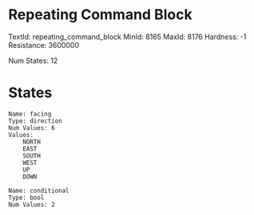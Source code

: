 # Repeating Command Block
TextId: repeating_command_block
MinId: 8165
MaxId: 8176
Hardness: -1
Resistance: 3600000

Num States: 12
# States
```
Name: facing
Type: direction
Num Values: 6
Values:
    NORTH
    EAST
    SOUTH
    WEST
    UP
    DOWN

Name: conditional
Type: bool
Num Values: 2
```